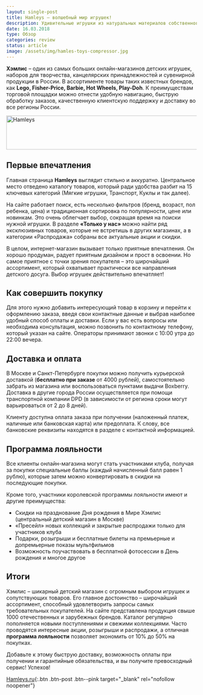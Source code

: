 ```yaml
---
layout: single-post
title: Hamleys – волшебный мир игрушек!
description: Удивительные игрушки из натуральных материалов собственного производства. Именно о таком интернет-магазине мы расскажем сегодня. Родители, тут эксклюзивные игрушки.
date: 16.03.2018
type: Обзор
categories: review
status: article
image: /assets/img/hamles-toys-compressor.jpg
---
```


<div class="post-block">

**Хэмлис** – один из самых больших онлайн-магазинов детских игрушек, наборов для творчества, канцелярских принадлежностей и сувенирной продукции в России. В ассортименте товары таких известных брендов, как **Lego, Fisher-Price, Barbie, Hot Wheels, Play-Doh**. К преимуществам торговой площадки можно отнести удобную навигацию, быструю обработку заказов, качественную клиентскую поддержку и доставку во все регионы России.

<!-- admitad.banner: ygrvkvjq7ibaaff9d7dd91091bf458 Hamleys -->
<a class="ad-h" target="_blank" rel="nofollow" href="https://ad.admitad.com/g/ygrvkvjq7ibaaff9d7dd91091bf458/?i=4"><img width="728" height="90" border="0" src="https://ad.admitad.com/b/ygrvkvjq7ibaaff9d7dd91091bf458/" alt="Hamleys"/></a>
<!-- /admitad.banner -->

## Первые впечатления

Главная страница **Hamleys** выглядит стильно и аккуратно. Центральное место отведено каталогу товаров, который ради удобства разбит на 15 ключевых категорий (Мягкие игрушки, Транспорт, Куклы и так далее).

На сайте работает поиск, есть несколько фильтров (бренд, возраст, пол ребенка, цена) и традиционная сортировка по популярности, цене или новинкам. Это очень облегчает выбор, сокращая время на поиски нужной игрушки. В разделе **«Только у нас»** можно найти ряд эксклюзивных товаров, которые не встретишь в других магазинах, а в категории «Распродажа» собраны все актуальные акции и скидки.

В целом, интернет-магазин вызывает только приятные впечатления. Он хорошо продуман, радует приятным дизайном и прост в освоении. Но самое приятное с точки зрения покупателя – это широчайший ассортимент, который охватывает практически все направления детского досуга. Выбор игрушек действительно впечатляет!

## Как совершить покупку

Для этого нужно добавить интересующий товар в корзину и перейти к оформлению заказа, введя свои контактные данные и выбрав наиболее удобный способ оплаты и доставки. Если у вас есть вопросы или необходима консультация, можно позвонить по контактному телефону, который указан на сайте. Операторы принимают звонки с 10:00 утра до 22:00 вечера.

## Доставка и оплата

В Москве и Санкт-Петербурге покупки можно получить курьерской доставкой (**бесплатно при заказе** от 4000 рублей), самостоятельно забрать из магазина или воспользоваться пунктами выдачи Boxberry. Доставка в другие города России осуществляется при помощи транспортной компании DPD (в зависимости от региона сроки могут варьироваться от 2 до 8 дней).

Клиенту доступна оплата заказа при получении (наложенный платеж, наличные или банковская карта) или предоплата. К слову, все банковские реквизиты находятся в разделе с контактной информацией.

## Программа лояльности

Все клиенты онлайн-магазина могут стать участниками клуба, получая за покупки специальные баллы (каждый начисленный балл равен 1 рублю), которые затем можно конвертировать в скидки на последующие покупки.

Кроме того, участники королевской программы лояльности имеют и другие преимущества:

- Скидки на празднование Дня рождения в Мире Хэмлис (центральный детский магазин в Москве)
- «Пресейл» новых коллекций и закрытые распродажи только для участников клуба
- Подарки, розыгрыши и бесплатные билеты на премьерные и допремьерные показы мультфильмов
- Возможность поучаствовать в бесплатной фотосессии в День рождения и многое другое

## Итоги

Хэмлис – шикарный детский магазин с огромным выбором игрушек и сопутствующих товаров. Его главное достоинство – широчайший ассортимент, способный удовлетворить запросы самых требовательных покупателей. На сайте представлена продукция свыше 1000 отечественных и зарубежных брендов. Каталог регулярно пополняется новыми поступлениями и свежими коллекциями. Часто проводятся интересные акции, розыгрыши и распродажи, а отличная **программа лояльности** позволяет экономить от 10% до 50% на покупках. 

Добавьте к этому быструю доставку, возможность оплаты при получении и гарантийные обязательства, и вы получите превосходный сервис! Успехов!

[Hamleys.ru](https://ad.admitad.com/g/f4tu7tr4z3baaff9d7dd91091bf458/){:.btn .btn-post .btn--pink target="_blank" rel="nofollow noopener"}

</div><!-- /.post-block -->